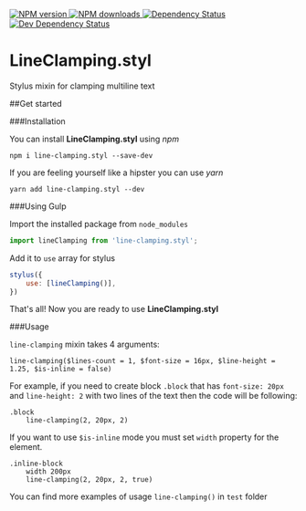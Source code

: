 [![NPM version](https://img.shields.io/npm/v/line-clamping.styl.svg) ](https://npmjs.org/package/line-clamping.styl "View this project on NPM") [ ![NPM downloads](https://img.shields.io/npm/dm/line-clamping.styl.svg) ](https://npmjs.org/package/line-clamping.styl "View this project on NPM") [ ![Dependency Status](https://img.shields.io/david/zinoroman/LineClamping.styl.svg) ](https://david-dm.org/zinoroman/LineClamping.styl "View the status of this project's dependencies on DavidDM") [ ![Dev Dependency Status](https://img.shields.io/david/dev/zinoroman/LineClamping.styl.svg)](https://david-dm.org/zinoroman/LineClamping.styl#info=devDependencies "View the status of this project's development dependencies on DavidDM")

# LineClamping.styl
Stylus mixin for clamping multiline text

##Get started

###Installation

You can install **LineClamping.styl** using *npm*

```
npm i line-clamping.styl --save-dev
```

If you are feeling yourself like a hipster you can use *yarn*

```
yarn add line-clamping.styl --dev
```

###Using Gulp

Import the installed package from `node_modules`

```javascript
import lineClamping from 'line-clamping.styl';
```

Add it to `use` array for stylus

```javascript
stylus({
    use: [lineClamping()],
})
```

That's all! Now you are ready to use **LineClamping.styl**

###Usage

`line-clamping` mixin takes 4 arguments:

```stylus
line-clamping($lines-count = 1, $font-size = 16px, $line-height = 1.25, $is-inline = false)
```

For example, if you need to create block `.block` that has `font-size: 20px` and `line-height: 2` with two lines of the text then the code will be following:

```stylus
.block
    line-clamping(2, 20px, 2)
```

If you want to use `$is-inline` mode you must set `width` property for the element.

```stylus
.inline-block
    width 200px
    line-clamping(2, 20px, 2, true)
```

You can find more examples of usage `line-clamping()` in `test` folder
